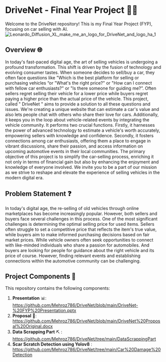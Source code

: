 # DriveNet - Final Year Project 🚗🔧

Welcome to the DriveNet repository! This is my Final Year Project (FYP), focusing on car selling with AI.
![Leonardo_Diffusion_XL_make_me_an_logo_for_DriveNet_and_logo_ha_1](https://github.com/Mehroz786/DriveNet/assets/72649379/cc45d8d4-4948-45be-89ab-002c96370b6b)

## Overview 🌐

In today's fast-paced digital age, the art of selling vehicles is undergoing a profound transformation. This shift is driven by the fusion of technology and evolving consumer tastes. When someone decides to sell/buy a car, they often face questions like "Which is the best platform for selling or purchasing vehicles “or "What's the right price?" or "How can I connect with fellow car enthusiasts?" or "Is there someone for guiding me?”. Often sellers regret selling their vehicle for a lower price while buyers regret paying a higher price than the actual price of the vehicle. This project, called " DriveNet " aims to provide a solution to all these questions and issues. We're creating a unique website that can estimate a car's value and also lets people chat with others who share their love for cars. Additionally, it keeps you in the loop about vehicle-related events by integrating the vehicle community. It performs two crucial functions. Firstly, it harnesses the power of advanced technology to estimate a vehicle's worth accurately, empowering sellers with knowledge and confidence. Secondly, it fosters connections among car enthusiasts, offering them a place to engage in vibrant discussions, share their passion, and access information on upcoming automotive events in their local communities. 
The primary objective of this project is to simplify the car-selling process, enriching it not only in terms of financial gain but also by enhancing the enjoyment and knowledge of everyone involved. We invite you to be a part of our mission as we strive to reshape and elevate the experience of selling vehicles in the modern digital era. 
 


## Problem Statement ❓
In today's digital age, the re-selling of old vehicles through online marketplaces has become increasingly popular. However, both sellers and buyers face several challenges in this process. One of the most significant challenges is determining the optimal selling price for used items. Sellers often struggle to set a competitive price that reflects the item's true value, while buyers aim to make informed purchasing decisions based on fair market prices. 
While vehicle owners often seek opportunities to connect with like-minded individuals who share a passion for automobiles. And buyers are looking for people for guidance about the right vehicle and its price of course. However, finding relevant events and establishing connections within the automotive community can be challenging.



## Project Components 📂

This repository contains the following components:

1. **Presentation** 📊: https://github.com/Mehroz786/DriveNet/blob/main/DriveNet-%20FYP%20Presentation.pptx
2. **Proposal** 📄: https://github.com/Mehroz786/DriveNet/blob/main/DriveNet%20Proposal%20Original.docx
3. **Data Scrapping Part** ⛏ : https://github.com/Mehroz786/DriveNet/tree/main/DataScrappingPart
4. **Scar Scratch Detection using Yolov8** : https://github.com/Mehroz786/DriveNet/tree/main/Car%20Damage%20Detection
